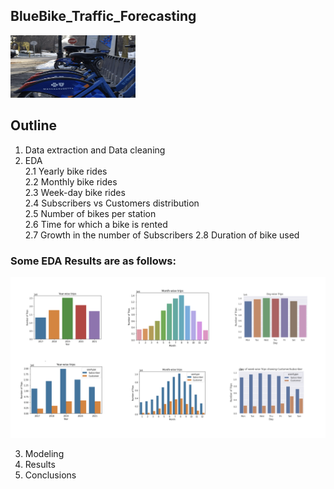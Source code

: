 ## BlueBike_Traffic_Forecasting
<img src="https://github.com/sharmasapna/BlueBike_Traffic_Forecasting/blob/main/data/BluBikepic.png" width="200" height="100">

## Outline   
  1. Data extraction and Data cleaning
  2. EDA <br>
    2.1 Yearly bike rides<br>
    2.2 Monthly bike rides<br>
    2.3 Week-day bike rides<br>
    2.4 Subscribers vs Customers distribution<br>
    2.5 Number of bikes per station<br>
    2.6 Time for which a bike is rented<br>
    2.7 Growth in the number of Subscribers
    2.8 Duration of bike used
    
### Some EDA Results are as follows:
<img src="https://github.com/sharmasapna/BlueBike_Traffic_Forecasting/blob/main/data/EDA_Results.png">

    
  3. Modeling
  4. Results
  5. Conclusions
